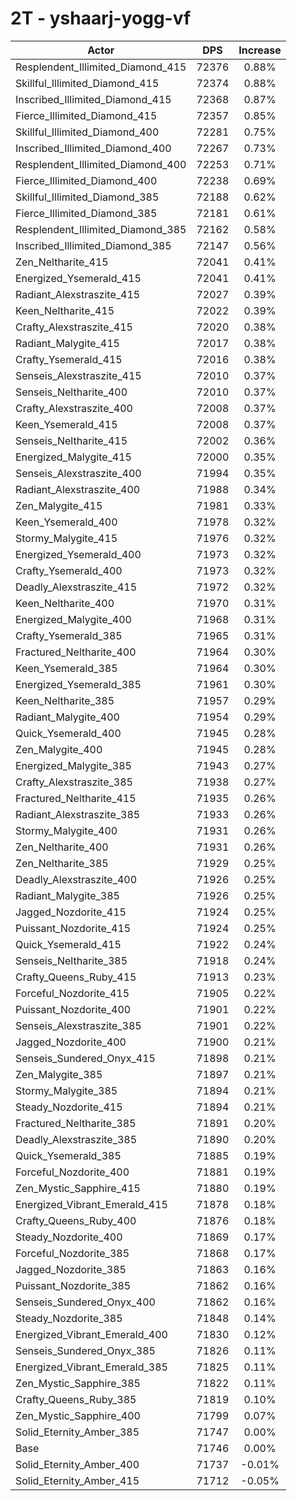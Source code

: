 # 2T - yshaarj-yogg-vf
| Actor | DPS | Increase |
|---|:---:|:---:|
|Resplendent_Illimited_Diamond_415|72376|0.88%|
|Skillful_Illimited_Diamond_415|72374|0.88%|
|Inscribed_Illimited_Diamond_415|72368|0.87%|
|Fierce_Illimited_Diamond_415|72357|0.85%|
|Skillful_Illimited_Diamond_400|72281|0.75%|
|Inscribed_Illimited_Diamond_400|72267|0.73%|
|Resplendent_Illimited_Diamond_400|72253|0.71%|
|Fierce_Illimited_Diamond_400|72238|0.69%|
|Skillful_Illimited_Diamond_385|72188|0.62%|
|Fierce_Illimited_Diamond_385|72181|0.61%|
|Resplendent_Illimited_Diamond_385|72162|0.58%|
|Inscribed_Illimited_Diamond_385|72147|0.56%|
|Zen_Neltharite_415|72041|0.41%|
|Energized_Ysemerald_415|72041|0.41%|
|Radiant_Alexstraszite_415|72027|0.39%|
|Keen_Neltharite_415|72022|0.39%|
|Crafty_Alexstraszite_415|72020|0.38%|
|Radiant_Malygite_415|72017|0.38%|
|Crafty_Ysemerald_415|72016|0.38%|
|Senseis_Alexstraszite_415|72010|0.37%|
|Senseis_Neltharite_400|72010|0.37%|
|Crafty_Alexstraszite_400|72008|0.37%|
|Keen_Ysemerald_415|72008|0.37%|
|Senseis_Neltharite_415|72002|0.36%|
|Energized_Malygite_415|72000|0.35%|
|Senseis_Alexstraszite_400|71994|0.35%|
|Radiant_Alexstraszite_400|71988|0.34%|
|Zen_Malygite_415|71981|0.33%|
|Keen_Ysemerald_400|71978|0.32%|
|Stormy_Malygite_415|71976|0.32%|
|Energized_Ysemerald_400|71973|0.32%|
|Crafty_Ysemerald_400|71973|0.32%|
|Deadly_Alexstraszite_415|71972|0.32%|
|Keen_Neltharite_400|71970|0.31%|
|Energized_Malygite_400|71968|0.31%|
|Crafty_Ysemerald_385|71965|0.31%|
|Fractured_Neltharite_400|71964|0.30%|
|Keen_Ysemerald_385|71964|0.30%|
|Energized_Ysemerald_385|71961|0.30%|
|Keen_Neltharite_385|71957|0.29%|
|Radiant_Malygite_400|71954|0.29%|
|Quick_Ysemerald_400|71945|0.28%|
|Zen_Malygite_400|71945|0.28%|
|Energized_Malygite_385|71943|0.27%|
|Crafty_Alexstraszite_385|71938|0.27%|
|Fractured_Neltharite_415|71935|0.26%|
|Radiant_Alexstraszite_385|71933|0.26%|
|Stormy_Malygite_400|71931|0.26%|
|Zen_Neltharite_400|71931|0.26%|
|Zen_Neltharite_385|71929|0.25%|
|Deadly_Alexstraszite_400|71926|0.25%|
|Radiant_Malygite_385|71926|0.25%|
|Jagged_Nozdorite_415|71924|0.25%|
|Puissant_Nozdorite_415|71924|0.25%|
|Quick_Ysemerald_415|71922|0.24%|
|Senseis_Neltharite_385|71918|0.24%|
|Crafty_Queens_Ruby_415|71913|0.23%|
|Forceful_Nozdorite_415|71905|0.22%|
|Puissant_Nozdorite_400|71901|0.22%|
|Senseis_Alexstraszite_385|71901|0.22%|
|Jagged_Nozdorite_400|71900|0.21%|
|Senseis_Sundered_Onyx_415|71898|0.21%|
|Zen_Malygite_385|71897|0.21%|
|Stormy_Malygite_385|71894|0.21%|
|Steady_Nozdorite_415|71894|0.21%|
|Fractured_Neltharite_385|71891|0.20%|
|Deadly_Alexstraszite_385|71890|0.20%|
|Quick_Ysemerald_385|71885|0.19%|
|Forceful_Nozdorite_400|71881|0.19%|
|Zen_Mystic_Sapphire_415|71880|0.19%|
|Energized_Vibrant_Emerald_415|71878|0.18%|
|Crafty_Queens_Ruby_400|71876|0.18%|
|Steady_Nozdorite_400|71869|0.17%|
|Forceful_Nozdorite_385|71868|0.17%|
|Jagged_Nozdorite_385|71863|0.16%|
|Puissant_Nozdorite_385|71862|0.16%|
|Senseis_Sundered_Onyx_400|71862|0.16%|
|Steady_Nozdorite_385|71848|0.14%|
|Energized_Vibrant_Emerald_400|71830|0.12%|
|Senseis_Sundered_Onyx_385|71826|0.11%|
|Energized_Vibrant_Emerald_385|71825|0.11%|
|Zen_Mystic_Sapphire_385|71822|0.11%|
|Crafty_Queens_Ruby_385|71819|0.10%|
|Zen_Mystic_Sapphire_400|71799|0.07%|
|Solid_Eternity_Amber_385|71747|0.00%|
|Base|71746|0.00%|
|Solid_Eternity_Amber_400|71737|-0.01%|
|Solid_Eternity_Amber_415|71712|-0.05%|
